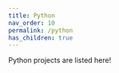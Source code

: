 ```yaml
---
title: Python
nav_order: 10
permalink: /python
has_children: true
---
```


Python projects are listed here!